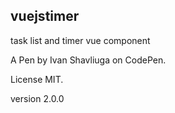 ## vuejstimer

task list and timer vue component

A Pen by Ivan Shavliuga on CodePen. 

License MIT.

version 2.0.0
